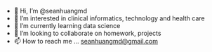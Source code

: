 - 👋 Hi, I’m @seanhuangmd
- 👀 I’m interested in clinical informatics, technology and health care
- 🌱 I’m currently learning data science
- 💞️ I’m looking to collaborate on homework, projects
- 📫 How to reach me ... seanhuangmd@gmail.com

<!---
seanhuangmd/seanhuangmd is a ✨ special ✨ repository because its `README.md` (this file) appears on your GitHub profile.
You can click the Preview link to take a look at your changes.
--->
